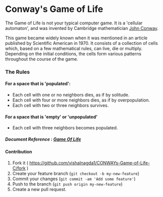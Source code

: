 # Conway's Game of Life

The Game of Life is not your typical computer game. It is a 'cellular automaton', and was invented by
Cambridge mathematician [John Conway](https://en.wikipedia.org/wiki/John_Horton_Conway).

This game became widely known when it was mentioned in an article published by Scientific American in 1970.
It consists of a collection of cells which, based on a few mathematical rules, can live, die or multiply.
Depending on the initial conditions, the cells form various patterns throughout the course of the game.




### The Rules


#### For a space that is 'populated':

 - Each cell with one or no neighbors dies, as if by solitude.
 - Each cell with four or more neighbors dies, as if by overpopulation.
 - Each cell with two or three neighbors survives.


#### For a space that is 'empty' or 'unpopulated'

 - Each cell with three neighbors becomes populated.



##### Document Reference : [Game Of Life](http://www.bitstorm.org/gameoflife/)

#### Contribution

1. Fork it ( https://github.com/vishalnagda1/CONWAYs-Game-of-Life-C/fork )
2. Create your feature branch (`git checkout -b my-new-feature`)
3. Commit your changes (`git commit -am 'Add some feature'`)
4. Push to the branch (`git push origin my-new-feature`)
5. Create a new pull request.
